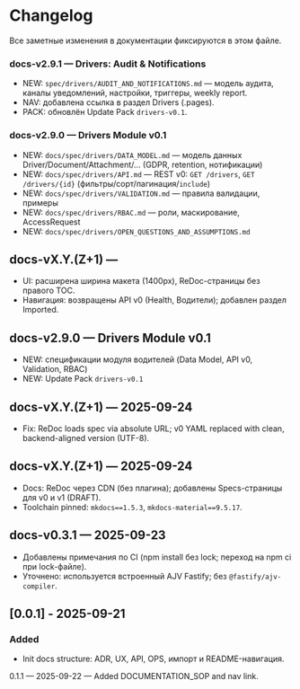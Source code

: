 # Changelog

Все заметные изменения в документации фиксируются в этом файле.

### docs-v2.9.1 — Drivers: Audit & Notifications

* NEW: `spec/drivers/AUDIT_AND_NOTIFICATIONS.md` — модель аудита, каналы уведомлений, настройки, триггеры, weekly report.
* NAV: добавлена ссылка в раздел Drivers (.pages).
* PACK: обновлён Update Pack `drivers-v0.1`.

### **docs-v2.9.0** — Drivers Module v0.1

* NEW: `docs/spec/drivers/DATA_MODEL.md` — модель данных Driver/Document/Attachment/… (GDPR, retention, нотификации)
* NEW: `docs/spec/drivers/API.md` — REST v0: `GET /drivers`, `GET /drivers/{id}` (фильтры/сорт/пагинация/`include`)
* NEW: `docs/spec/drivers/VALIDATION.md` — правила валидации, примеры
* NEW: `docs/spec/drivers/RBAC.md` — роли, маскирование, AccessRequest
* NEW: `docs/spec/drivers/OPEN_QUESTIONS_AND_ASSUMPTIONS.md`

## docs-vX.Y.(Z+1) — <YYYY-MM-DD>
- UI: расширена ширина макета (1400px), ReDoc-страницы без правого TOC.
- Навигация: возвращены API v0 (Health, Водители); добавлен раздел Imported.

## docs-v2.9.0 — Drivers Module v0.1
* NEW: спецификации модуля водителей (Data Model, API v0, Validation, RBAC)
* NEW: Update Pack `drivers-v0.1`

## docs-vX.Y.(Z+1) — 2025-09-24
- Fix: ReDoc loads spec via absolute URL; v0 YAML replaced with clean, backend-aligned version (UTF-8).

## docs-vX.Y.(Z+1) — 2025-09-24

* Docs: ReDoc через CDN (без плагина); добавлены Specs-страницы для v0 и v1 (DRAFT).
* Toolchain pinned: `mkdocs==1.5.3`, `mkdocs-material==9.5.17`.

## docs-v0.3.1 — 2025-09-23
- Добавлены примечания по CI (npm install без lock; переход на npm ci при lock-файле).
- Уточнено: используется встроенный AJV Fastify; без `@fastify/ajv-compiler`.

## [0.0.1] - 2025-09-21
### Added
- Init docs structure: ADR, UX, API, OPS, импорт и README-навигация.

0.1.1 — 2025-09-22 — Added DOCUMENTATION_SOP and nav link.
